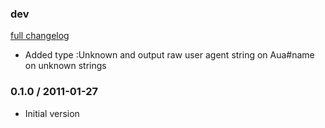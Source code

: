 ### dev

[full changelog](http://github.com/yolk/aua/compare/v0.1.0...master)

* Added type :Unknown and output raw user agent string on Aua#name on unknown strings

### 0.1.0 / 2011-01-27

* Initial version